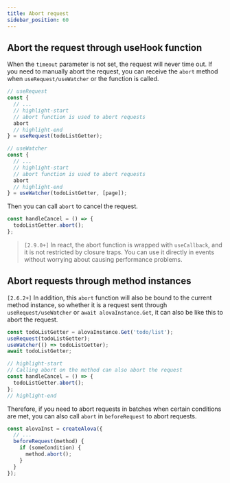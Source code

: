 ```yaml
---
title: Abort request
sidebar_position: 60
---
```


## Abort the request through useHook function

When the `timeout` parameter is not set, the request will never time out. If you need to manually abort the request, you can receive the `abort` method when `useRequest/useWatcher` or the function is called.

```javascript
// useRequest
const {
  // ...
  // highlight-start
  // abort function is used to abort requests
  abort
  // highlight-end
} = useRequest(todoListGetter);

// useWatcher
const {
  // ...
  // highlight-start
  // abort function is used to abort requests
  abort
  // highlight-end
} = useWatcher(todoListGetter, [page]);
```

Then you can call `abort` to cancel the request.

```javascript
const handleCancel = () => {
  todoListGetter.abort();
};
```

> `[2.9.0+]` In react, the abort function is wrapped with `useCallback`, and it is not restricted by closure traps. You can use it directly in events without worrying about causing performance problems.

## Abort requests through method instances

`[2.6.2+]` In addition, this `abort` function will also be bound to the current method instance, so whether it is a request sent through `useRequest/useWatcher` or `await alovaInstance.Get`, it can also be like this to abort the request.

```javascript
const todoListGetter = alovaInstance.Get('todo/list');
useRequest(todoListGetter);
useWatcher(() => todoListGetter);
await todoListGetter;

// highlight-start
// Calling abort on the method can also abort the request
const handleCancel = () => {
  todoListGetter.abort();
};
// highlight-end
```

Therefore, if you need to abort requests in batches when certain conditions are met, you can also call `abort` in `beforeRequest` to abort requests.

```javascript
const alovaInst = createAlova({
  // ...
  beforeRequest(method) {
    if (someCondition) {
      method.abort();
    }
  }
});
```
